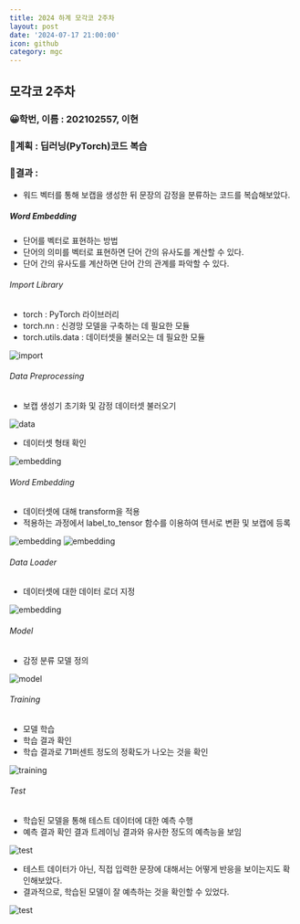 ```yaml
---
title: 2024 하계 모각코 2주차
layout: post
date: '2024-07-17 21:00:00'
icon: github
category: mgc
---
```


## 모각코 2주차
### 😀학번, 이름 : 202102557, 이현
### 🎡계획 : 딥러닝(PyTorch)코드 복습


### 📄결과 :
- 워드 벡터를 통해 보캡을 생성한 뒤 문장의 감정을 분류하는 코드를 복습해보았다.

##### Word Embedding
- 단어를 벡터로 표현하는 방법
- 단어의 의미를 벡터로 표현하면 단어 간의 유사도를 계산할 수 있다.
- 단어 간의 유사도를 계산하면 단어 간의 관계를 파악할 수 있다.


###### Import Library
- torch : PyTorch 라이브러리
- torch.nn : 신경망 모델을 구축하는 데 필요한 모듈
- torch.utils.data : 데이터셋을 불러오는 데 필요한 모듈

![import](/post-img/mgc/2024/week2_0.png)

###### Data Preprocessing
- 보캡 생성기 초기화 및 감정 데이터셋 불러오기

![data](/post-img/mgc/2024/week2_1.png)

- 데이터셋 형태 확인

![embedding](/post-img/mgc/2024/week2_2.png)

###### Word Embedding
- 데이터셋에 대해 transform을 적용
- 적용하는 과정에서 label_to_tensor 함수를 이용하여 텐서로 변환 및 보캡에 등록

![embedding](/post-img/mgc/2024/week2_3.png)
![embedding](/post-img/mgc/2024/week2_4.png)

###### Data Loader
- 데이터셋에 대한 데이터 로더 지정

![embedding](/post-img/mgc/2024/week2_5.png)

###### Model
- 감정 분류 모델 정의

![model](/post-img/mgc/2024/week2_6.png)

###### Training
- 모델 학습
- 학습 결과 확인
- 학습 결과로 71퍼센트 정도의 정확도가 나오는 것을 확인

![training](/post-img/mgc/2024/week2_7.png)

###### Test
- 학습된 모델을 통해 테스트 데이터에 대한 예측 수행
- 예측 결과 확인 결과 트레이닝 결과와 유사한 정도의 예측능을 보임

![test](/post-img/mgc/2024/week2_8.png)

- 테스트 데이터가 아닌, 직접 입력한 문장에 대해서는 어떻게 반응을 보이는지도 확인해보았다.
- 결과적으로, 학습된 모델이 잘 예측하는 것을 확인할 수 있었다.

![test](/post-img/mgc/2024/week2_9.png)
